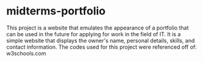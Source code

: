 # midterms-portfolio
This project is a website that emulates the appearance of a portfolio that can be used 
in the future for applying for work in the field of IT. It is a simple website that 
displays the owner's name, personal details, skills, and contact information. 
The codes used for this project were referenced off of:
w3schools.com
